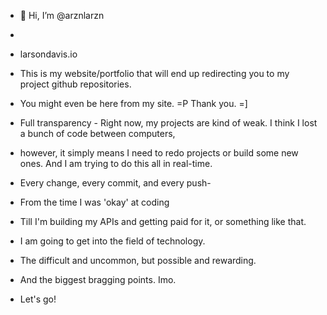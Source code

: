 - 👋 Hi, I’m @arznlarzn
- 
- larsondavis.io
- This is my website/portfolio that will end up redirecting you to my project github repositories.
- You might even be here from my site. =P Thank you. =]

- Full transparency - Right now, my projects are kind of weak. I think I lost a bunch of code between computers,
- however, it simply means I need to redo projects or build some new ones. And I am trying to do this all in real-time.
- Every change, every commit, and every push-
- From the time I was 'okay' at coding
- Till I'm building my APIs and getting paid for it, or something like that.

- I am going to get into the field of technology.
- The difficult and uncommon, but possible and rewarding.
- And the biggest bragging points. Imo.

- Let's go!

